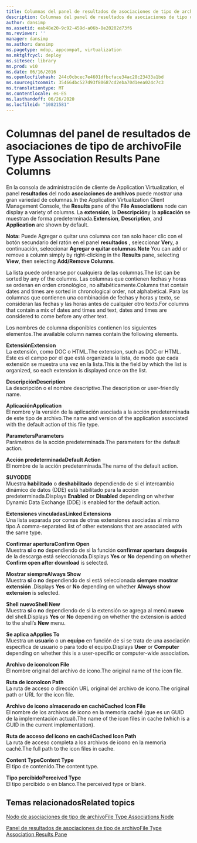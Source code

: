 ```yaml
---
title: Columnas del panel de resultados de asociaciones de tipo de archivo
description: Columnas del panel de resultados de asociaciones de tipo de archivo
author: dansimp
ms.assetid: eab48e20-9c92-459d-a06b-8e20202d73f6
ms.reviewer: ''
manager: dansimp
ms.author: dansimp
ms.pagetype: mdop, appcompat, virtualization
ms.mktglfcycl: deploy
ms.sitesec: library
ms.prod: w10
ms.date: 06/16/2016
ms.openlocfilehash: 244c0cbcec7e4601dfbcface34ac28c23433a1bd
ms.sourcegitcommit: 354664bc527d93f80687cd2eba70d1eea024c7c3
ms.translationtype: MT
ms.contentlocale: es-ES
ms.lasthandoff: 06/26/2020
ms.locfileid: "10821581"
---
```

# <span data-ttu-id="19711-103">Columnas del panel de resultados de asociaciones de tipo de archivo</span><span class="sxs-lookup"><span data-stu-id="19711-103">File Type Association Results Pane Columns</span></span>


<span data-ttu-id="19711-104">En la consola de administración de cliente de Application Virtualization, el panel **resultados** del nodo **asociaciones de archivos** puede mostrar una gran variedad de columnas.</span><span class="sxs-lookup"><span data-stu-id="19711-104">In the Application Virtualization Client Management Console, the **Results** pane of the **File Associations** node can display a variety of columns.</span></span> <span data-ttu-id="19711-105">La **extensión**, la **Descripción**y la **aplicación** se muestran de forma predeterminada.</span><span class="sxs-lookup"><span data-stu-id="19711-105">**Extension**, **Description**, and **Application** are shown by default.</span></span>

<span data-ttu-id="19711-106">**Nota:**  Puede Agregar o quitar una columna con tan solo hacer clic con el botón secundario del ratón en el panel **resultados** , seleccionar **Ver**y, a continuación, seleccionar **Agregar o quitar columnas**.</span><span class="sxs-lookup"><span data-stu-id="19711-106">**Note** You can add or remove a column simply by right-clicking in the **Results** pane, selecting **View**, then selecting **Add/Remove Columns**.</span></span>

 

<span data-ttu-id="19711-107">La lista puede ordenarse por cualquiera de las columnas.</span><span class="sxs-lookup"><span data-stu-id="19711-107">The list can be sorted by any of the columns.</span></span> <span data-ttu-id="19711-108">Las columnas que contienen fechas y horas se ordenan en orden cronológico, no alfabéticamente.</span><span class="sxs-lookup"><span data-stu-id="19711-108">Columns that contain dates and times are sorted in chronological order, not alphabetical.</span></span> <span data-ttu-id="19711-109">Para las columnas que contienen una combinación de fechas y horas y texto, se consideran las fechas y las horas antes de cualquier otro texto.</span><span class="sxs-lookup"><span data-stu-id="19711-109">For columns that contain a mix of dates and times and text, dates and times are considered to come before any other text.</span></span>

<span data-ttu-id="19711-110">Los nombres de columna disponibles contienen los siguientes elementos.</span><span class="sxs-lookup"><span data-stu-id="19711-110">The available column names contain the following elements.</span></span>

<a href="" id="extension"></a>**<span data-ttu-id="19711-111">Extensión</span><span class="sxs-lookup"><span data-stu-id="19711-111">Extension</span></span>**  
<span data-ttu-id="19711-112">La extensión, como DOC o HTML.</span><span class="sxs-lookup"><span data-stu-id="19711-112">The extension, such as DOC or HTML.</span></span> <span data-ttu-id="19711-113">Este es el campo por el que está organizada la lista, de modo que cada extensión se muestra una vez en la lista.</span><span class="sxs-lookup"><span data-stu-id="19711-113">This is the field by which the list is organized, so each extension is displayed once on the list.</span></span>

<a href="" id="description"></a>**<span data-ttu-id="19711-114">Descripción</span><span class="sxs-lookup"><span data-stu-id="19711-114">Description</span></span>**  
<span data-ttu-id="19711-115">La descripción o el nombre descriptivo.</span><span class="sxs-lookup"><span data-stu-id="19711-115">The description or user-friendly name.</span></span>

<a href="" id="application"></a>**<span data-ttu-id="19711-116">Aplicación</span><span class="sxs-lookup"><span data-stu-id="19711-116">Application</span></span>**  
<span data-ttu-id="19711-117">El nombre y la versión de la aplicación asociada a la acción predeterminada de este tipo de archivo.</span><span class="sxs-lookup"><span data-stu-id="19711-117">The name and version of the application associated with the default action of this file type.</span></span>

<a href="" id="parameters"></a>**<span data-ttu-id="19711-118">Parameters</span><span class="sxs-lookup"><span data-stu-id="19711-118">Parameters</span></span>**  
<span data-ttu-id="19711-119">Parámetros de la acción predeterminada.</span><span class="sxs-lookup"><span data-stu-id="19711-119">The parameters for the default action.</span></span>

<a href="" id="default-action"></a>**<span data-ttu-id="19711-120">Acción predeterminada</span><span class="sxs-lookup"><span data-stu-id="19711-120">Default Action</span></span>**  
<span data-ttu-id="19711-121">El nombre de la acción predeterminada.</span><span class="sxs-lookup"><span data-stu-id="19711-121">The name of the default action.</span></span>

<a href="" id="dde"></a>**<span data-ttu-id="19711-122">SUYO</span><span class="sxs-lookup"><span data-stu-id="19711-122">DDE</span></span>**  
<span data-ttu-id="19711-123">Muestra **habilitado** o **deshabilitado** dependiendo de si el intercambio dinámico de datos (DDE) está habilitado para la acción predeterminada.</span><span class="sxs-lookup"><span data-stu-id="19711-123">Displays **Enabled** or **Disabled** depending on whether Dynamic Data Exchange (DDE) is enabled for the default action.</span></span>

<a href="" id="linked-extensions"></a>**<span data-ttu-id="19711-124">Extensiones vinculadas</span><span class="sxs-lookup"><span data-stu-id="19711-124">Linked Extensions</span></span>**  
<span data-ttu-id="19711-125">Una lista separada por comas de otras extensiones asociadas al mismo tipo.</span><span class="sxs-lookup"><span data-stu-id="19711-125">A comma-separated list of other extensions that are associated with the same type.</span></span>

<a href="" id="confirm-open"></a>**<span data-ttu-id="19711-126">Confirmar apertura</span><span class="sxs-lookup"><span data-stu-id="19711-126">Confirm Open</span></span>**  
<span data-ttu-id="19711-127">Muestra **sí** o **no** dependiendo de si la función **confirmar apertura después** de la descarga está seleccionada.</span><span class="sxs-lookup"><span data-stu-id="19711-127">Displays **Yes** or **No** depending on whether **Confirm open after download** is selected.</span></span>

<a href="" id="always-show"></a>**<span data-ttu-id="19711-128">Mostrar siempre</span><span class="sxs-lookup"><span data-stu-id="19711-128">Always Show</span></span>**  
<span data-ttu-id="19711-129">Muestra **sí** o **no** dependiendo de si está seleccionada **siempre mostrar extensión** .</span><span class="sxs-lookup"><span data-stu-id="19711-129">Displays **Yes** or **No** depending on whether **Always show extension** is selected.</span></span>

<a href="" id="shell-new"></a>**<span data-ttu-id="19711-130">Shell nuevo</span><span class="sxs-lookup"><span data-stu-id="19711-130">Shell New</span></span>**  
<span data-ttu-id="19711-131">Muestra **sí** o **no** dependiendo de si la extensión se agrega al menú **nuevo** del shell.</span><span class="sxs-lookup"><span data-stu-id="19711-131">Displays **Yes** or **No** depending on whether the extension is added to the shell’s **New** menu.</span></span>

<a href="" id="applies-to"></a>**<span data-ttu-id="19711-132">Se aplica a</span><span class="sxs-lookup"><span data-stu-id="19711-132">Applies To</span></span>**  
<span data-ttu-id="19711-133">Muestra un **usuario** o un **equipo** en función de si se trata de una asociación específica de usuario o para todo el equipo.</span><span class="sxs-lookup"><span data-stu-id="19711-133">Displays **User** or **Computer** depending on whether this is a user-specific or computer-wide association.</span></span>

<a href="" id="icon-file"></a>**<span data-ttu-id="19711-134">Archivo de icono</span><span class="sxs-lookup"><span data-stu-id="19711-134">Icon File</span></span>**  
<span data-ttu-id="19711-135">El nombre original del archivo de icono.</span><span class="sxs-lookup"><span data-stu-id="19711-135">The original name of the icon file.</span></span>

<a href="" id="icon-path"></a>**<span data-ttu-id="19711-136">Ruta de icono</span><span class="sxs-lookup"><span data-stu-id="19711-136">Icon Path</span></span>**  
<span data-ttu-id="19711-137">La ruta de acceso o dirección URL original del archivo de icono.</span><span class="sxs-lookup"><span data-stu-id="19711-137">The original path or URL for the icon file.</span></span>

<a href="" id="cached-icon-file"></a>**<span data-ttu-id="19711-138">Archivo de icono almacenado en caché</span><span class="sxs-lookup"><span data-stu-id="19711-138">Cached Icon File</span></span>**  
<span data-ttu-id="19711-139">El nombre de los archivos de icono en la memoria caché (que es un GUID de la implementación actual).</span><span class="sxs-lookup"><span data-stu-id="19711-139">The name of the icon files in cache (which is a GUID in the current implementation).</span></span>

<a href="" id="cached-icon-path"></a>**<span data-ttu-id="19711-140">Ruta de acceso del icono en caché</span><span class="sxs-lookup"><span data-stu-id="19711-140">Cached Icon Path</span></span>**  
<span data-ttu-id="19711-141">La ruta de acceso completa a los archivos de icono en la memoria caché.</span><span class="sxs-lookup"><span data-stu-id="19711-141">The full path to the icon files in cache.</span></span>

<a href="" id="content-type"></a>**<span data-ttu-id="19711-142">Content Type</span><span class="sxs-lookup"><span data-stu-id="19711-142">Content Type</span></span>**  
<span data-ttu-id="19711-143">El tipo de contenido.</span><span class="sxs-lookup"><span data-stu-id="19711-143">The content type.</span></span>

<a href="" id="perceived-type"></a>**<span data-ttu-id="19711-144">Tipo percibido</span><span class="sxs-lookup"><span data-stu-id="19711-144">Perceived Type</span></span>**  
<span data-ttu-id="19711-145">El tipo percibido o en blanco.</span><span class="sxs-lookup"><span data-stu-id="19711-145">The perceived type or blank.</span></span>

## <span data-ttu-id="19711-146">Temas relacionados</span><span class="sxs-lookup"><span data-stu-id="19711-146">Related topics</span></span>


[<span data-ttu-id="19711-147">Nodo de asociaciones de tipo de archivo</span><span class="sxs-lookup"><span data-stu-id="19711-147">File Type Associations Node</span></span>](file-type-associations-node-client.md)

[<span data-ttu-id="19711-148">Panel de resultados de asociaciones de tipo de archivo</span><span class="sxs-lookup"><span data-stu-id="19711-148">File Type Association Results Pane</span></span>](file-type-association-results-pane.md)

 

 





